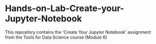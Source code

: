 # Hands-on-Lab-Create-your-Jupyter-Notebook
This repository contains the 'Create Your Jupyter Notebook' assignment from the Tools for Data Science course (Module 6)
